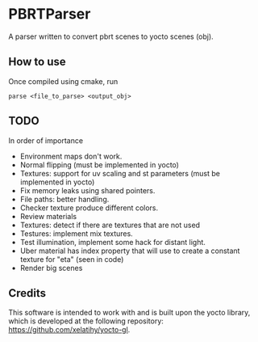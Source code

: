 # PBRTParser

A parser written to convert pbrt scenes to yocto scenes (obj).

## How to use
Once compiled using cmake, run
```
parse <file_to_parse> <output_obj>
```

## TODO
In order of importance

- Environment maps don't work.
- Normal flipping (must be implemented in yocto)
- Textures: support for uv scaling and st parameters (must be implemented in yocto)
- Fix memory leaks using shared pointers.
- File paths: better handling.
- Checker texture produce different colors.
- Review materials
- Textures: detect if there are textures that are not used
- Testures: implement mix textures.
- Test illumination, implement some hack for distant light.
- Uber material has index property that will use to create a constant texture for "eta" (seen in code)
- Render big scenes

## Credits
This software is intended to work with and is built upon the yocto library, which is developed at the following repository: https://github.com/xelatihy/yocto-gl.